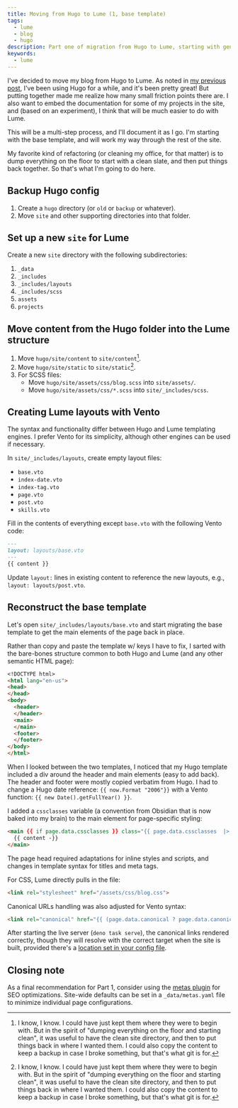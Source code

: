 ```yaml
---
title: Moving from Hugo to Lume (1, base template)
tags:
  - lume
  - blog
  - hugo
description: Part one of migration from Hugo to Lume, starting with general file conversion and reconstructing the base template.
keywords:
  - lume
---
```


I've decided to move my blog from Hugo to Lume. As noted in [my previous post](./2023-12-30-ssg-with-obsidian-and-lume.md), I've been using Hugo for a while, and it's been pretty great! But putting together made me realize how many small friction points there are. I also want to embed the documentation for some of my projects in the site, and (based on an experiment), I think that will be much easier to do with Lume.

This will be a multi-step process, and I'll document it as I go. I'm starting with the base template, and will work my way through the rest of the site.

<!--more-->

My favorite kind of refactoring (or cleaning my office, for that matter) is to dump everything on the floor to start with a clean slate, and then put things back together. So that's what I'm going to do here.

## Backup Hugo config

1. Create a `hugo` directory (or `old` or `backup` or whatever).
2. Move `site` and other supporting directories into that folder.

## Set up a new `site` for Lume

Create a new `site` directory with the following subdirectories:

1. `_data`
2. `_includes`
3. `_includes/layouts`
4. `_includes/scss`
5. `assets`
6. `projects`

## Move content from the Hugo folder into the Lume structure

1. Move `hugo/site/content` to `site/content`[^1].
2. Move `hugo/site/static` to `site/static`[^1].
3. For SCSS files:
    - Move `hugo/site/assets/css/blog.scss` into `site/assets/`.
    - Move `hugo/site/assets/css/*.scss` into `site/_includes/scss`.

[^1]: I know, I know. I could have just kept them where they were to begin with. But in the spirit of "dumping everything on the floor and starting clean", it was useful to have the clean site directory, and then to put things back in where I wanted them. I could also copy the content to keep a backup in case I broke something, but that's what git is for.

## Creating Lume layouts with Vento

The syntax and functionality differ between Hugo and Lume templating engines. I prefer Vento for its simplicity, although other engines can be used if necessary.

In `site/_includes/layouts`, create empty layout files:

- `base.vto`
- `index-date.vto`
- `index-tag.vto`
- `page.vto`
- `post.vto`
- `skills.vto`

Fill in the contents of everything except `base.vto` with the following Vento code:

```md
---
layout: layouts/base.vto
---
{{ content }}
```

Update `layout:` lines in existing content to reference the new layouts, e.g., `layout: layouts/post.vto`.

## Reconstruct the base template

Let's open `site/_includes/layouts/base.vto` and start migrating the base template to get the main elements of the page back in place.

Rather than copy and paste the template w/ keys I have to fix, I sarted with the bare-bones structure common to both Hugo and Lume (and any other semantic HTML page):

```md
<!DOCTYPE html>
<html lang="en-us">
<head>
</head>
<body>
  <header>
  </header>
  <main>
  </main>
  <footer>
  </footer>
</body>
</html>
```

When I looked between the two templates, I noticed that my Hugo template included a div around the header and main elements (easy to add back). The header and footer were mostly copied verbatim from Hugo. I had to change a Hugo date reference: `{{ now.Format "2006"}}` with a Vento function: `{{ new Date().getFullYear() }}`.

I added a `cssclasses` variable (a convention from Obsidian that is now baked into my brain) to the main element for page-specific styling:

```md
<main {{ if page.data.cssclasses }} class="{{ page.data.cssclasses  |> join(' ') }}"{{ /if }}>
  {{ content -}}
</main>
```

The page head required adaptations for inline styles and scripts, and changes in template syntax for titles and meta tags.

For CSS, Lume directly pulls in the file:

```md
<link rel="stylesheet" href="/assets/css/blog.css">
```

Canonical URLs handling was also adjusted for Vento syntax:

```md
<link rel="canonical" href="{{ (page.data.canonical ? page.data.canonical : page.data.url) |> url(true) }}" />
```

After starting the live server (`deno task serve`), the canonical links rendered correctly, though they will resolve with the correct target when the site is built, provided there's a [location set in your config file](https://lume.land/docs/configuration/config-file/#location).

## Closing note

As a final recommendation for Part 1, consider using the [metas plugin](https://lume.land/plugins/metas/) for SEO optimizations. Site-wide defaults can be set in a `_data/metas.yaml` file to minimize individual page configurations.
